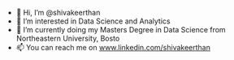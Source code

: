 - 👋 Hi, I’m @shivakeerthan
- 👀 I’m interested in Data Science and Analytics
- 🌱 I’m currently doing my Masters Degree in Data Science from Northeastern University, Bosto
- 📫 You can reach me on www.linkedin.com/shivakeerthan 

<!---
shivakeerthan/shivakeerthan is a ✨ special ✨ repository because its `README.md` (this file) appears on your GitHub profile.
You can click the Preview link to take a look at your changes.
--->
